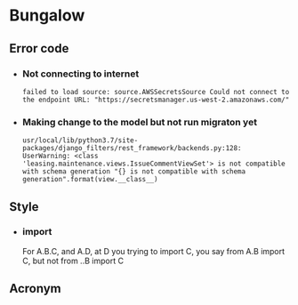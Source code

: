 # Bungalow  

## Error code 

- ### Not connecting to internet

  `failed to load source: source.AWSSecretsSource
  Could not connect to the endpoint URL: "https://secretsmanager.us-west-2.amazonaws.com/"`

- ### Making change to the model but not run migraton yet

  `usr/local/lib/python3.7/site-packages/django_filters/rest_framework/backends.py:128: UserWarning: <class 'leasing.maintenance.views.IssueCommentViewSet'> is not compatible with schema generation
    "{} is not compatible with schema generation".format(view.__class__)`

## Style 

- ### import 

  For A.B.C, and A.D, at D you trying to import C, you say from A.B import C, but not from ..B import C

## Acronym

